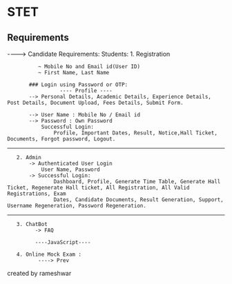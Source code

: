 # STET

## Requirements
----> Candidate Requirements:
       Students: 1. Registration
       
              ~ Mobile No and Email id(User ID)
              ~ First Name, Last Name
              
           ### Login using Password or OTP:
                     ---- Profile ----
           --> Personal Details, Academic Details, Experience Details, Post Details, Document Upload, Fees Details, Submit Form.
       
           --> User Name : Mobile No / Email id
           --> Password : Own Password
               Successful Login:
                   Profile, Important Dates, Result, Notice,Hall Ticket, Documents, Forgot password, Logout.
----------------------------------------------------------------------------------------------------------------------------------------------------------------------------------                   
       2. Admin
           -> Authenticated User Login
               User Name, Password
           -> Successful Login:
                   Dashboard, Profile, Generate Time Table, Generate Hall Ticket, Regenerate Hall ticket, All Registration, All Valid Registrations, Exam                        
                   Dates, Candidate Documents, Result Generation, Support, Username Regeneration, Password Regeneration.
-------------------------------------------------------------------------------------------------------------------------------------------------------------------------------------                   
       3. ChatBot 
             -> FAQ
             
             ----JavaScript----
             
       4. Online Mock Exam :
              ----> Prev
created by rameshwar



